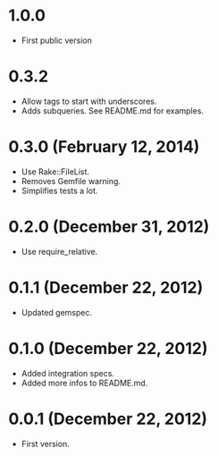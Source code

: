 # 1.0.0
* First public version

# 0.3.2
* Allow tags to start with underscores.
* Adds subqueries. See README.md for examples.

# 0.3.0 (February 12, 2014)
* Use Rake::FileList.
* Removes Gemfile warning.
* Simplifies tests a lot.

# 0.2.0 (December 31, 2012)
* Use require_relative.

# 0.1.1 (December 22, 2012)
* Updated gemspec.

# 0.1.0 (December 22, 2012)
* Added integration specs.
* Added more infos to README.md.

# 0.0.1 (December 22, 2012)
* First version.
